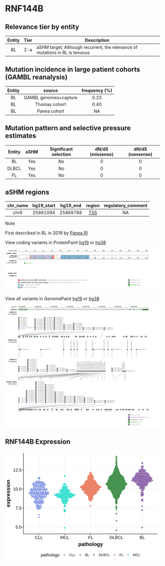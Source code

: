 # RNF144B

## Relevance tier by entity

|Entity|Tier|Description                           |
|:------:|:----:|--------------------------------------|
|BL    |2-a | aSHM target; Although recurrent, the relevance of mutations in BL is tenuous |

## Mutation incidence in large patient cohorts (GAMBL reanalysis)

|Entity|source               |frequency (%)|
|:------:|:---------------------:|:-------------:|
|BL    |GAMBL genomes+capture|0.23         |
|BL    |Thomas cohort        |0.40         |
|BL    |Panea cohort         |  NA         |

## Mutation pattern and selective pressure estimates

|Entity|aSHM|Significant selection|dN/dS (missense)|dN/dS (nonsense)|
|:------:|:----:|:---------------------:|:----------------:|:----------------:|
|BL    |Yes |No                   |0               |0               |
|DLBCL |Yes |No                   |0               |0               |
|FL    |Yes |No                   |0               |0               |

## aSHM regions

|chr_name|hg19_start|hg19_end|region                                                                                   |regulatory_comment|
|:--------:|:----------:|:--------:|:-----------------------------------------------------------------------------------------:|:------------------:|
|chr6    |25861094  |25868788|[TSS](https://genome.ucsc.edu/s/rdmorin/GAMBL%20hg19?position=chr6%3A25861094%2D25868788)|NA                |

> [!NOTE]
> First described in BL in 2019 by [Panea RI](https://pubmed.ncbi.nlm.nih.gov/31558468)


View coding variants in ProteinPaint [hg19](https://morinlab.github.io/LLMPP/GAMBL/RNF144B_protein.html)  or [hg38](https://morinlab.github.io/LLMPP/GAMBL/RNF144B_protein_hg38.html)

![image](images/proteinpaint/RNF144B_NM_182757.svg)

View all variants in GenomePaint [hg19](https://morinlab.github.io/LLMPP/GAMBL/RNF144B.html)  or [hg38](https://morinlab.github.io/LLMPP/GAMBL/RNF144B_hg38.html)

![image](images/proteinpaint/RNF144B.svg)
## RNF144B Expression
![image](images/gene_expression/RNF144B_by_pathology.svg)
<!-- ORIGIN: paneaWholeGenomeLandscape2019 -->
